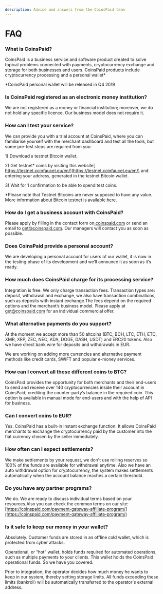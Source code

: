 ```yaml
---
description: Advice and answers from the CoinsPaid team
---
```


# FAQ

### **What is CoinsPaid?**

CoinsPaid is a business service and software product created to solve topical problems connected with payments, cryptocurrency exchange and storage for both businesses and users. CoinsPaid products include cryptocurrency processing and a personal wallet\*

\*CoinsPaid personal wallet will be released in Q4 2019

### **Is CoinsPaid registered as an electronic money institution?**

We are not registered as a money or financial institution; moreover, we do not hold any specific licence. Our business model does not require it.

### **How can I test your service?**

We can provide you with a trial account at CoinsPaid, where you can familiarise yourself with the merchant dashboard and test all the tools, but some pre-test steps are required from you:

1\) Download a testnet Bitcoin wallet.

2\) Get testnet\* coins by visiting this website[ https://testnet.coinfaucet.eu/en/](https://testnet.coinfaucet.eu/en/) and entering your address, generated in the testnet Bitcoin wallet.

3\) Wait for 1 confirmation to be able to spend test coins.

\*Please note that Testnet Bitcoins are never supposed to have any value. More information about Bitcoin testnet is available[ here](https://en.bitcoin.it/wiki/Testnet).

### **How do I get a business account with CoinsPaid?**

Please apply by filling in the contact form on[ coinspaid.com](http://coinspaid.com/) or send an email to get@coinspaid.com. Our managers will contact you as soon as possible.

### **Does CoinsPaid provide a personal account?**

We are developing a personal account for users of our wallet, it is now in the testing phase of its development and we’ll announce it as soon as it’s ready.

### **How much does CoinsPaid charge for its processing service?**

Integration is free. We only charge transaction fees. Transaction types are: deposit, withdrawal and exchange, we also have transaction combinations, such as deposits with instant exchange.The fees depend on the required options and the merchant’s business model. Please apply at get@coinspaid.com for an individual commercial offer.

### **What alternative payments do you support?**

At the moment we accept more than 50 altcoins \(BTC, BCH, LTC, ETH, ETC, XMR, XRP, ZEC, NEO, ADA, DOGE, DASH, USDT\) and ERC20 tokens. Also we have direct bank wire for deposits and withdrawals in EUR.

We are working on adding more currencies and alternative payment methods like credit cards, SWIFT and popular e-money services.

### **How can I convert all these different coins to BTC?**

CoinsPaid provides the opportunity for both merchants and their end-users to send and receive over 140 cryptocurrencies inside their account in CoinsPaid, crediting the counter-party’s balance in the required coin. This option is available in manual mode for end-users and with the help of API for business.

### **Can I convert coins to EUR?**

Yes. CoinsPaid has a built-in instant exchange function. It allows CoinsPaid merchants to exchange the cryptocurrency paid by the customer into the fiat currency chosen by the seller immediately.

### **How often can I expect settlements?**

We make settlements by your request, we don't use rolling reserves so 100% of the funds are available for withdrawal anytime. Also we have an auto withdrawal option for cryptocurrency, the system makes settlements automatically when the account balance reaches a certain threshold.

### **Do you have any partner programs?**

We do. We are ready to discuss individual terms based on your resources.Also you can check the common terms on our site: [https://coinspaid.com/payment-gateway-affiliate-program/](https://coinspaid.com/payment-gateway-affiliate-program/)

### **Is it safe to keep our money in your wallet?**

Absolutely. Customer funds are stored in an offline cold wallet, which is protected from cyber attacks.

Operational, or “hot” wallet, holds funds required for automated operations, such as multiple payments to your clients. This wallet holds the CoinsPaid operational funds. So we have you covered.

Prior to integration, the operator decides how much money he wants to keep in our system, thereby setting storage limits. All funds exceeding these limits \(bankroll\) will be automatically transferred to the operator's external address.

